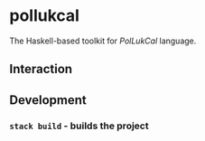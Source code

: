 # pollukcal

The Haskell-based toolkit for *PolLukCal* language.

## Interaction

<!-- TODO: describe how to run `pollukcal` -->

## Development

### `stack build` - builds the project
